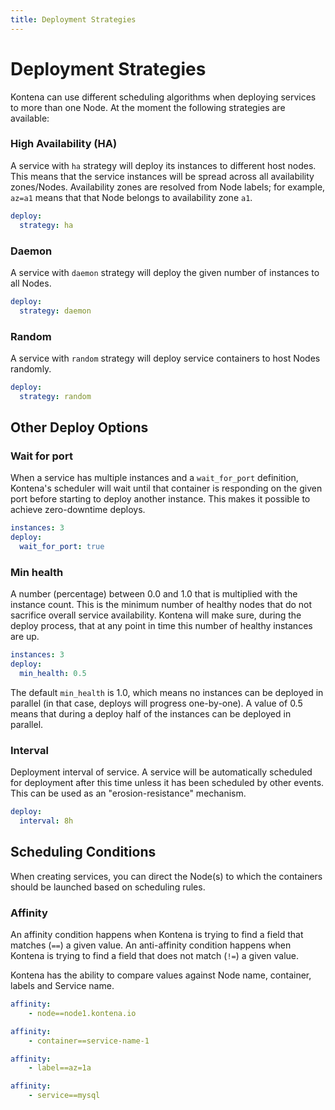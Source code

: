 ```yaml
---
title: Deployment Strategies
---
```

# Deployment Strategies

Kontena can use different scheduling algorithms when deploying services to more than one Node. At the moment the following strategies are available:

### High Availability (HA)

A service with `ha` strategy will deploy its instances to different host nodes. This means that the service instances will be spread across all availability zones/Nodes. Availability zones are resolved from Node labels; for example, `az=a1` means that that Node belongs to availability zone `a1`.

```yaml
deploy:
  strategy: ha
```

### Daemon

A service with `daemon` strategy will deploy the given number of instances to all Nodes.

```yaml
deploy:
  strategy: daemon
```

### Random

A service with `random` strategy will deploy service containers to host Nodes randomly.

```yaml
deploy:
  strategy: random
```

## Other Deploy Options

### Wait for port

When a service has multiple instances and a `wait_for_port` definition, Kontena's scheduler will wait until that container is responding on the given port before starting to deploy another instance. This makes it possible to achieve zero-downtime deploys.

```yaml
instances: 3
deploy:
  wait_for_port: true
```

### Min health

A number (percentage) between 0.0 and 1.0 that is multiplied with the instance count. This is the minimum number of healthy nodes that do not sacrifice overall service availability. Kontena will make sure, during the deploy process, that at any point in time this number of healthy instances are up.

```yaml
instances: 3
deploy:
  min_health: 0.5
```

The default `min_health` is 1.0, which means no instances can be deployed in parallel (in that case, deploys will progress one-by-one). A value of 0.5 means that during a deploy half of the instances can be deployed in parallel.

### Interval

Deployment interval of service. A service will be automatically scheduled for deployment after this time unless it has been scheduled by other events. This can be used as an "erosion-resistance" mechanism.

```yaml
deploy:
  interval: 8h
```

## Scheduling Conditions

When creating services, you can direct the Node(s) to which the containers should be launched based on scheduling rules.

### Affinity

An affinity condition happens when Kontena is trying to find a field that matches (`==`) a given value. An anti-affinity condition happens when Kontena is trying to find a field that does not match (`!=`) a given value.

Kontena has the ability to compare values against Node name, container, labels and Service name.

```yaml
affinity:
    - node==node1.kontena.io
```

```yaml
affinity:
    - container==service-name-1
```

```yaml
affinity:
    - label==az=1a
```

```yaml
affinity:
    - service==mysql
```
